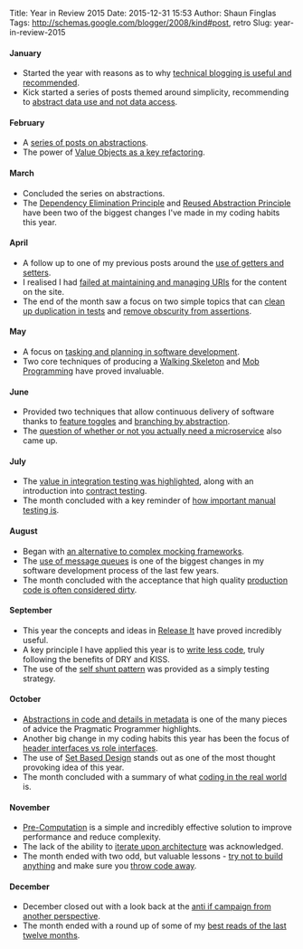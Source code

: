 Title: Year in Review 2015
Date: 2015-12-31 15:53
Author: Shaun Finglas
Tags: http://schemas.google.com/blogger/2008/kind#post, retro
Slug: year-in-review-2015

#### January

-   Started the year with reasons as to why [technical blogging is
    useful and
    recommended](http://blog.shaunfinglas.co.uk/2015/01/why-technical-blogging.html).
-   Kick started a series of posts themed around simplicity,
    recommending to [abstract data use and not data
    access](http://blog.shaunfinglas.co.uk/2015/01/abstract-data-use-not-data-access.html).

#### February

-   A [series of posts on
    abstractions](http://blog.shaunfinglas.co.uk/2015/02/abstractions.html).
-   The power of [Value Objects as a key
    refactoring](http://blog.shaunfinglas.co.uk/2015/02/value-object-refactoring.html).

#### March

-   Concluded the series on abstractions.
-   The [Dependency Elimination
    Principle](http://blog.shaunfinglas.co.uk/2015/03/dependency-elimination-principle.html)
    and [Reused Abstraction
    Principle](http://blog.shaunfinglas.co.uk/2015/03/reused-abstraction-principle.html)
    have been two of the biggest changes I've made in my coding habits
    this year.

#### April

-   A follow up to one of my previous posts around the [use of getters
    and
    setters](http://blog.shaunfinglas.co.uk/2015/04/getters-and-setters-are-evil-redux.html).
-   I realised I had [failed at maintaining and managing
    URIs](http://blog.shaunfinglas.co.uk/2015/04/cool-uris-dont-change.html)
    for the content on the site.
-   The end of the month saw a focus on two simple topics that can
    [clean up duplication in
    tests](http://blog.shaunfinglas.co.uk/2015/04/dry-vs-damp-in-tests.html)
    and [remove obscurity from
    assertions](http://blog.shaunfinglas.co.uk/2015/04/randomly-generated-values-in-tests.html).

#### May

-   A focus on [tasking and planning in software
    development](http://blog.shaunfinglas.co.uk/2015/05/tasking-in-software-development.html).
-   Two core techniques of producing a [Walking
    Skeleton](http://blog.shaunfinglas.co.uk/2015/05/walking-skeleton.html)
    and [Mob
    Programming](http://blog.shaunfinglas.co.uk/2015/05/mob-programming.html)
    have proved invaluable.

#### June

-   Provided two techniques that allow continuous delivery of software
    thanks to [feature
    toggles](http://blog.shaunfinglas.co.uk/2015/06/feature-toggles.html)
    and [branching by
    abstraction](http://blog.shaunfinglas.co.uk/2015/06/branch-by-abstraction.html).
-   The [question of whether or not you actually need a
    microservice](http://blog.shaunfinglas.co.uk/2015/06/do-you-really-need-microservice.html)
    also came up.

#### July

-   The [value in integration testing was
    highlighted](http://blog.shaunfinglas.co.uk/2015/07/integration-tests.html),
    along with an introduction into [contract
    testing](http://blog.shaunfinglas.co.uk/2015/07/the-benefits-of-contract-testing.html).
-   The month concluded with a key reminder of [how important manual
    testing
    is](http://blog.shaunfinglas.co.uk/2015/07/you-still-need-manual-tests.html).

#### August

-   Began with [an alternative to complex mocking
    frameworks](http://blog.shaunfinglas.co.uk/2015/08/why-i-dont-like-mocking-frameworks.html).
-   The [use of message
    queues](http://blog.shaunfinglas.co.uk/2015/08/queue-centric-work-pattern.html)
    is one of the biggest changes in my software development process of
    the last few years.
-   The month concluded with the acceptance that high quality
    [production code is often considered
    dirty](http://blog.shaunfinglas.co.uk/2015/08/production-code-is-dirty.html).

#### September

-   This year the concepts and ideas in [Release
    It](http://blog.shaunfinglas.co.uk/2015/09/release-it-highlights-part-1.html)
    have proved incredibly useful.
-   A key principle I have applied this year is to [write less
    code](http://blog.shaunfinglas.co.uk/2015/09/waste-write-less-code.html),
    truly following the benefits of DRY and KISS.
-   The use of the [self shunt
    pattern](http://blog.shaunfinglas.co.uk/2015/09/the-self-shunt-test-doubles-without.html)
    was provided as a simply testing strategy.

#### October

-   [Abstractions in code and details in
    metadata](http://blog.shaunfinglas.co.uk/2015/10/abstractions-in-code-details-in-metadata.html)
    is one of the many pieces of advice the Pragmatic Programmer
    highlights.
-   Another big change in my coding habits this year has been the focus
    of [header interfaces vs role
    interfaces](http://blog.shaunfinglas.co.uk/2015/10/header-interfaces-vs-role-interfaces.html).
-   The use of [Set Based
    Design](http://blog.shaunfinglas.co.uk/2015/10/set-based-design.html)
    stands out as one of the most thought provoking idea of this year.
-   The month concluded with a summary of what [coding in the real
    world](http://blog.shaunfinglas.co.uk/2015/10/coding-in-real-world.html)
    is.

#### November

-   [Pre-Computation](http://blog.shaunfinglas.co.uk/2015/11/pre-computation.html)
    is a simple and incredibly effective solution to improve performance
    and reduce complexity.
-   The lack of the ability to [iterate upon
    architecture](http://blog.shaunfinglas.co.uk/2015/11/you-cannot-iterate-upon-architecture.html)
    was acknowledged.
-   The month ended with two odd, but valuable lessons - [try not to
    build
    anything](http://blog.shaunfinglas.co.uk/2015/11/dont-build-thing.html)
    and make sure you [throw code
    away](http://blog.shaunfinglas.co.uk/2015/11/throw-code-away.html).

#### December

-   December closed out with a look back at the [anti if campaign from
    another
    perspective](http://blog.shaunfinglas.co.uk/2015/12/reducing-conditional-logic-to-single.html).
-   The month ended with a round up of some of my [best reads of the
    last twelve
    months](http://blog.shaunfinglas.co.uk/2015/12/recommended-reading-list-2015.html).

</p>


